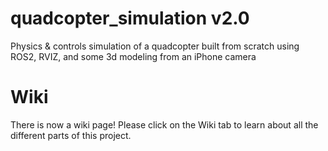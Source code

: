# quadcopter_simulation v2.0
Physics &amp; controls simulation of a quadcopter built from scratch using ROS2, RVIZ, and some 3d modeling from an iPhone camera

# Wiki

There is now a wiki page! Please click on the Wiki tab to learn about all the different parts of this project.
